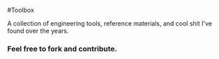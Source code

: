 #Toolbox

A collection of engineering tools, reference materials, and cool shit I've found over the years.

### Feel free to fork and contribute.

